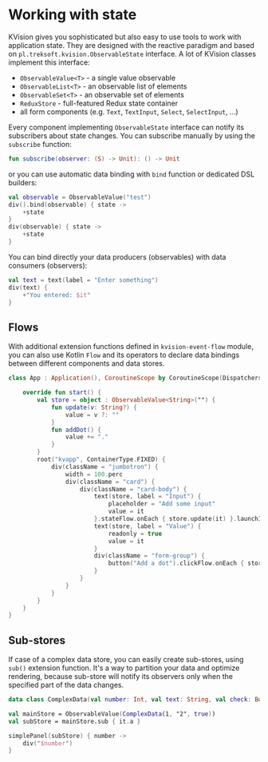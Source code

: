 # Working with state

KVision gives you sophisticated but also easy to use tools to work with application state. They are designed with the reactive paradigm and based on `pl.treksoft.kvision.ObservableState` interface. A lot of KVision classes implement this interface:

* `ObservableValue<T>` - a single value observable
* `ObservableList<T>` - an observable list of elements
* `ObservableSet<T>` - an observable set of elements
* `ReduxStore` -  full-featured Redux state container    
*  all form components \(e.g. `Text`, `TextInput`, `Select`, `SelectInput`, ...\)

Every component implementing `ObservableState` interface can notify its subscribers about state changes. You can subscribe manually by using the `subscribe` function:

```kotlin
fun subscribe(observer: (S) -> Unit): () -> Unit
```

or you can use automatic data binding with `bind` function or dedicated DSL builders:

```kotlin
val observable = ObservableValue("test")
div().bind(observable) { state ->
    +state
}
div(observable) { state ->
    +state
}
```

You can bind directly your data producers \(observables\) with data consumers \(observers\):

```kotlin
val text = text(label = "Enter something")
div(text) {
    +"You entered: $it"
}
```

## Flows

With additional extension functions defined in `kvision-event-flow` module, you can also use Kotlin `Flow` and its operators to declare data bindings between different components and data stores.

```kotlin
class App : Application(), CoroutineScope by CoroutineScope(Dispatchers.Default) {

    override fun start() {
        val store = object : ObservableValue<String>("") {
            fun update(v: String?) {
                value = v ?: ""
            }
            fun addDot() {
                value += "."
            }
        }
        root("kvapp", ContainerType.FIXED) {
            div(className = "jumbotron") {
                width = 100.perc
                div(className = "card") {
                    div(className = "card-body") {
                        text(store, label = "Input") {
                            placeholder = "Add some input"
                            value = it
                        }.stateFlow.onEach { store.update(it) }.launchIn(this@App)
                        text(store, label = "Value") {
                            readonly = true
                            value = it
                        }
                        div(className = "form-group") {
                            button("Add a dot").clickFlow.onEach { store.addDot() }.launchIn(this@App)
                        }
                    }
                }
            }
        }
    }
}
```

## Sub-stores

If case of a complex data store, you can easily create sub-stores, using `sub()` extension function. It's a way to partition your data and optimize rendering, because sub-store will notify its observers only when the specified part of the data changes.

```kotlin
data class ComplexData(val number: Int, val text: String, val check: Boolean)

val mainStore = ObservableValue(ComplexData(1, "2", true))
val subStore = mainStore.sub { it.a }

simplePanel(subStore) { number ->
    div("$number")
}
```

 



